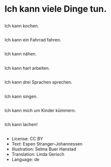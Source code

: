 # Ich kann viele Dinge tun.

##
Ich kann kochen.

##
Ich kann ein Fahrrad fahren.

##
Ich kann nähen.

##
Ich kann hart arbeiten.

##
Ich kann drei Sprachen sprechen.

##
Ich kann singen.

##
Ich kann mich um Kinder kümmern.

##
Ich kann lachen!

##
* License: CC BY
* Text: Espen Stranger-Johannessen
* Illustration: Selma Buer Hanstad
* Translation: Linda Gerisch
* Language: de
